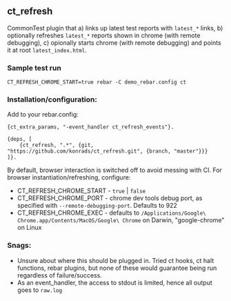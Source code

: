 ## ct_refresh

CommonTest plugin that a) links up latest test reports with `latest_*` links, b) optionally refreshes `latest_*` reports shown in chrome (with remote debugging), c) opionally starts chrome (with remote debugging) and points it at root `latest_index.html`.


### Sample test run
```
CT_REFRESH_CHROME_START=true rebar -C demo_rebar.config ct
```

### Installation/configuration:
Add to your rebar.config:
```
{ct_extra_params, "-event_handler ct_refresh_events"}.

{deps, [
    {ct_refresh, ".*", {git, "https://github.com/konrads/ct_refresh.git", {branch, "master"}}}
]}.
```

By default, browser interaction is switched off to avoid messing with CI. For browser instantiation/refreshing, configure:
* CT_REFRESH_CHROME_START - `true` | `false`
* CT_REFRESH_CHROME_PORT - chrome dev tools debug port, as specified with `--remote-debugging-port`. Defaults to 922
* CT_REFRESH_CHROME_EXEC - defaults to `/Applications/Google\ Chrome.app/Contents/MacOS/Google\ Chrome` on Darwin, "google-chrome" on Linux


### Snags:
* Unsure about where this should be plugged in.  Tried ct hooks, ct halt functions, rebar plugins, but none of these would guarantee being run regardless of failure/success.
* As an event_handler, the access to stdout is limited, hence all output goes to `raw.log`
